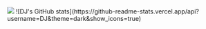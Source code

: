 <img src="https://capsule-render.vercel.app/api?type=waving&theme=dark&height=300&section=header&text=Welcome%20to%20DJ's%20Github!%20&fontSize=70" />
![DJ's GitHub stats](https://github-readme-stats.vercel.app/api?username=DJ&theme=dark&show_icons=true)
